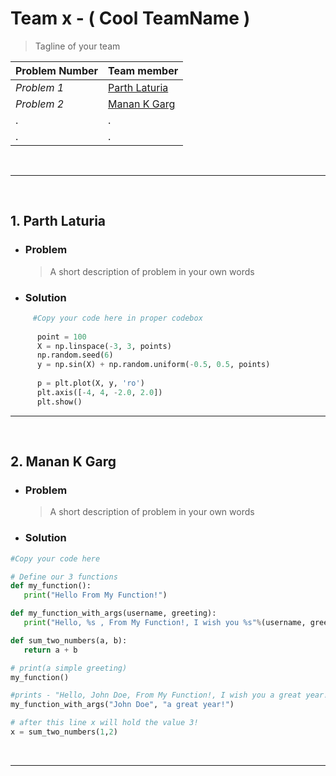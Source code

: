 # Team x - ( Cool TeamName )
> Tagline of your team<br>

Problem Number| Team member
-------| -------|
*Problem 1*| [Parth Laturia](https://github.com/ParthLa)|
*Problem 2*| [Manan K Garg](https://github.com/MananKGarg)|
.|.|
.|.|
<br>

---
<br>

## 1. **Parth Laturia**

* ### Problem
  > A short description of problem in your own words

* ### Solution
 
               
```python              
     #Copy your code here in proper codebox
     
      point = 100
      X = np.linspace(-3, 3, points)
      np.random.seed(6)
      y = np.sin(X) + np.random.uniform(-0.5, 0.5, points)
                            
      p = plt.plot(X, y, 'ro')
      plt.axis([-4, 4, -2.0, 2.0])
      plt.show()
 ```               
                
---           
<br>
                
## 2. **Manan K Garg**

* ### Problem
  > A short description of problem in your own words
     
* ### Solution
 
 ```python
 #Copy your code here
 
 # Define our 3 functions
def my_function():
    print("Hello From My Function!")

def my_function_with_args(username, greeting):
    print("Hello, %s , From My Function!, I wish you %s"%(username, greeting))

def sum_two_numbers(a, b):
    return a + b

# print(a simple greeting)
my_function()

#prints - "Hello, John Doe, From My Function!, I wish you a great year!"
my_function_with_args("John Doe", "a great year!")

# after this line x will hold the value 3!
x = sum_two_numbers(1,2)

```
<br>

---

                
                
                
                
                
            
            
           
            
            






